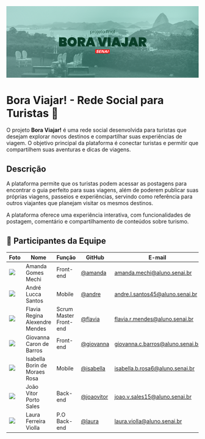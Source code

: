 ![Capa do Projeto](./assets/capa-de-readme.png)

# Bora Viajar! - Rede Social para Turistas 🛫

O projeto **Bora Viajar!** é uma rede social desenvolvida para turistas que desejam explorar novos destinos e compartilhar suas experiências de viagem. O objetivo principal da plataforma é conectar turistas e permitir que compartilhem suas aventuras e dicas de viagens.

## Descrição 

A plataforma permite que os turistas podem acessar as postagens para encontrar o guia perfeito para suas viagens, além de poderem publicar suas próprias viagens, passeios e experiências, servindo como referência para outros viajantes que planejam visitar os mesmos destinos.

A plataforma oferece uma experiência interativa, com funcionalidades de postagem, comentário e compartilhamento de conteúdos sobre turismo.

## 👥 Participantes da Equipe

| Foto | Nome | Função | GitHub | E-mail |
|------|------|--------|--------|--------|
| <img src="https://avatars.githubusercontent.com/u/158229094?v=4" width="100"/> | Amanda Gomes Mechi | Front-end | [@amanda](https://github.com/Amandamecchi) | amanda.mechi@aluno.senai.br |
| <img src="https://avatars.githubusercontent.com/u/210523238?v=4" width="100"/> | André Lucca Santos | Mobile | [@andre](https://github.com/lucca19nn) | andre.l.santos45@aluno.senai.br |
| <img src="https://avatars.githubusercontent.com/u/158210916?v=4" width="100"/> | Flavia Regina Alexendre Mendes | Scrum Master Front-end | [@flavia](https://github.com/flaviamendes17) | flavia.r.mendes@aluno.senai.br |
| <img src="https://avatars.githubusercontent.com/u/158209996?v=4" width="100"/> | Giovanna Caron de Barros  | Front-end | [@giovanna](https://github.com/gihcaron) | giovanna.c.barros@aluno.senai.br |
| <img src="https://avatars.githubusercontent.com/u/158210136?v=4" width="100"/> | Isabella Borin de Moraes Rosa | Mobile | [@isabella](https://github.com/isab5) | isabella.b.rosa6@aluno.senai.br |
| <img src="https://avatars.githubusercontent.com/u/158209646?v=4" width="100"/> | João Vitor Porto Sales | Back-end | [@joaovitor](https://github.com/joaoporto27) | joao.v.sales15@aluno.senai.br |
| <img src="https://avatars.githubusercontent.com/u/158209993?v=4" width="100"/> | Laura Ferreira Violla | P.O Back-end | [@laura](https://github.com/imlaurinhaaa) | laura.violla@aluno.senai.br |
